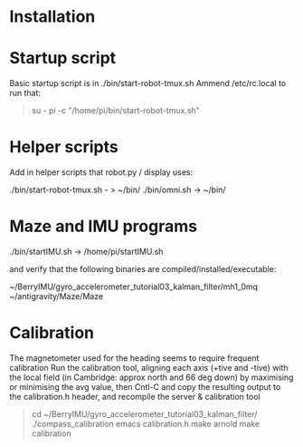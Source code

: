 Installation
============

# Startup script
Basic startup script is in ./bin/start-robot-tmux.sh
Ammend /etc/rc.local to run that:

> su - pi -c "/home/pi/bin/start-robot-tmux.sh"

# Helper scripts
Add in helper scripts that robot.py / display uses:

./bin/start-robot-tmux.sh - > ~/bin/
./bin/omni.sh -> ~/bin/

# Maze and IMU programs
./bin/startIMU.sh ->  /home/pi/startIMU.sh

and verify that the following binaries are compiled/installed/executable:

~/BerryIMU/gyro_accelerometer_tutorial03_kalman_filter/mh1_0mq
~/antigravity/Maze/Maze


Calibration
===========

The magnetometer used for the heading seems to require frequent calibration
Run the calibration tool, aligning each axis (+tive and -tive) with the local
field (in Cambridge:  approx north and 66 deg down) by maximising or minimising
the avg value, then Cntl-C and copy the resulting output to the calibration.h
header, and recompile the server & calibration tool



>  cd ~/BerryIMU/gyro_accelerometer_tutorial03_kalman_filter/
>  ./compass_calibration
>  emacs calibration.h
>  make arnold
>  make calibration

